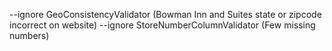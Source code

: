 --ignore GeoConsistencyValidator (Bowman Inn and Suites state or zipcode incorrect on website)
--ignore StoreNumberColumnValidator (Few missing numbers)
